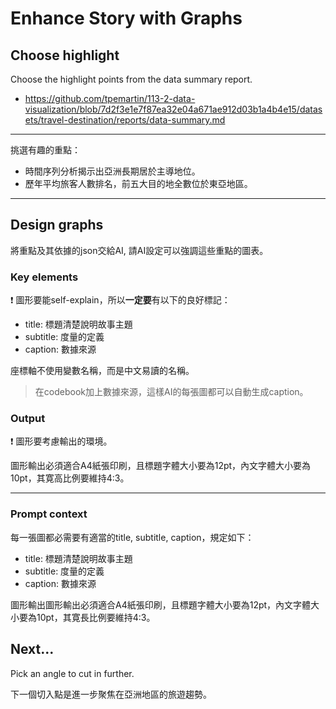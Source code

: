 # Enhance Story with Graphs

## Choose highlight 

Choose the highlight points from the data summary report.

  - <https://github.com/tpemartin/113-2-data-visualization/blob/7d2f3e1e7f87ea32e04a671ae912d03b1a4b4e15/datasets/travel-destination/reports/data-summary.md>

***

挑選有趣的重點：

  - 時間序列分析揭示出亞洲長期居於主導地位。  
  - 歷年平均旅客人數排名，前五大目的地全數位於東亞地區。

---

## Design graphs

將重點及其依據的json交給AI, 請AI設定可以強調這些重點的圖表。


### Key elements

:exclamation: 圖形要能self-explain，所以**一定要**有以下的良好標記：
  - title: 標題清楚說明故事主題  
  - subtitle: 度量的定義  
  - caption: 數據來源

座標軸不使用變數名稱，而是中文易讀的名稱。

> 在codebook加上數據來源，這樣AI的每張圖都可以自動生成caption。

### Output

:exclamation: 圖形要考慮輸出的環境。

圖形輸出必須適合A4紙張印刷，且標題字體大小要為12pt，內文字體大小要為10pt，其寛高比例要維持4:3。

---

### Prompt context

每一張圖都必需要有適當的title, subtitle, caption，規定如下：
  - title: 標題清楚說明故事主題  
  - subtitle: 度量的定義  
  - caption: 數據來源

圖形輸出圖形輸出必須適合A4紙張印刷，且標題字體大小要為12pt，內文字體大小要為10pt，其寛長比例要維持4:3。

## Next... 

Pick an angle to cut in further.

下一個切入點是進一步聚焦在亞洲地區的旅遊趨勢。